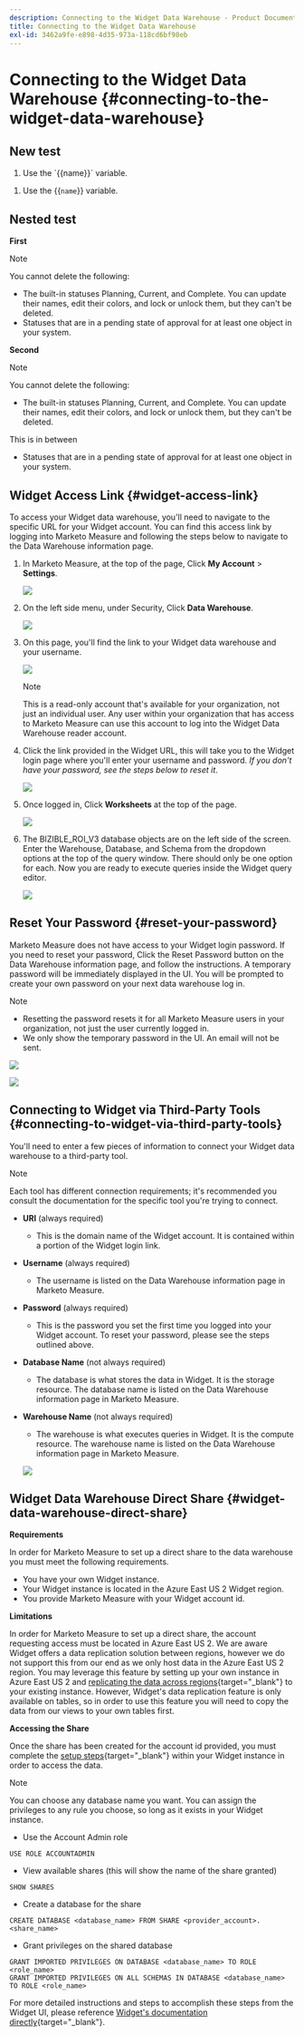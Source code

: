 ```yaml
---
description: Connecting to the Widget Data Warehouse - Product Documentation
title: Connecting to the Widget Data Warehouse
exl-id: 3462a9fe-e898-4d35-973a-118cd6bf98eb
---
```

# Connecting to the Widget Data Warehouse {#connecting-to-the-widget-data-warehouse}

## New test

<ol><li>Use the `{{name}}` variable.</li></ol> 

<ol><li>Use the &lbrace;&lbrace;<code>name</code>&rbrace;&rbrace; variable.</li></ol> 

## Nested test

**First**

>[!NOTE]
>
>You cannot delete the following:
>
>* The built-in statuses Planning, Current, and Complete. You can update their names, edit their colors, and lock or unlock them, but they can't be deleted.
>* Statuses that are in a pending state of approval for at least one object in your system.

**Second**

>[!NOTE]
>
>You cannot delete the following:
>
>* The built-in statuses Planning, Current, and Complete. You can update their names, edit their colors, and lock or unlock them, but they can't be deleted.
>
>  This is in between
>
>* Statuses that are in a pending state of approval for at least one object in your system.

## Widget Access Link {#widget-access-link}

To access your Widget data warehouse, you'll need to navigate to the specific URL for your Widget account.  You can find this access link by logging into Marketo Measure and following the steps below to navigate to the Data Warehouse information page.

1. In Marketo Measure, at the top of the page, Click **My Account** > **Settings**.

   ![](assets/adobe-logo-old.png)

1. On the left side menu, under Security, Click **Data Warehouse**.

   ![](assets/adobe-logo-old.png)

1. On this page, you'll find the link to your Widget data warehouse and your username.

   ![](assets/adobe-logo-old.png)

   >[!NOTE]
   >
   >This is a read-only account that's available for your organization, not just an individual user. Any user within your organization that has access to Marketo Measure can use this account to log into the Widget Data Warehouse reader account.

1. Click the link provided in the Widget URL, this will take you to the Widget login page where you'll enter your username and password. _If you don't have your password, see the steps below to reset it_.

   ![](assets/adobe-logo-old.png)

1. Once logged in, Click **Worksheets** at the top of the page.

   ![](assets/adobe-logo-old.png)

1. The BIZIBLE_ROI_V3 database objects are on the left side of the screen.  Enter the Warehouse, Database, and Schema from the dropdown options at the top of the query window.  There should only be one option for each.  Now you are ready to execute queries inside the Widget query editor.

   ![](assets/adobe-logo-old.png)

## Reset Your Password {#reset-your-password}

Marketo Measure does not have access to your Widget login password.  If you need to reset your password, Click the Reset Password button on the Data Warehouse information page, and follow the instructions. A temporary password will be immediately displayed in the UI. You will be prompted to create your own password on your next data warehouse log in.

>[!NOTE]
>
>* Resetting the password resets it for all Marketo Measure users in your organization, not just the user currently logged in.
>* We only show the temporary password in the UI. An email will not be sent.

   ![](assets/adobe-logo-old.png)

   ![](assets/adobe-logo-old.png)

## Connecting to Widget via Third-Party Tools {#connecting-to-widget-via-third-party-tools}

You'll need to enter a few pieces of information to connect your Widget data warehouse to a third-party tool.

>[!NOTE]
>
>Each tool has different connection requirements; it's recommended you consult the documentation for the specific tool you're trying to connect.

* **URI** (always required)
  * This is the domain name of the Widget account.  It is contained within a portion of the Widget login link.  
* **Username** (always required)
  * The username is listed on the Data Warehouse information page in Marketo Measure.
* **Password** (always required)
  * This is the password you set the first time you logged into your Widget account.  To reset your password, please see the steps outlined above.
* **Database Name** (not always required)
  * The database is what stores the data in Widget. It is the storage resource. The database name is listed on the Data Warehouse information page in Marketo Measure.
* **Warehouse Name** (not always required)
  * The warehouse is what executes queries in Widget. It is the compute resource.  The warehouse name is listed on the Data Warehouse information page in Marketo Measure.

   ![](assets/adobe-logo-old.png)

## Widget Data Warehouse Direct Share {#widget-data-warehouse-direct-share}

**Requirements**

In order for Marketo Measure to set up a direct share to the data warehouse you must meet the following requirements.

* You have your own Widget instance.
* Your Widget instance is located in the Azure East US 2 Widget region.
* You provide Marketo Measure with your Widget account id.

**Limitations**

In order for Marketo Measure to set up a direct share, the account requesting access must be located in Azure East US 2. We are aware Widget offers a data replication solution between regions, however we do not support this from our end as we only host data in the Azure East US 2 region. You may leverage this feature by setting up your own instance in Azure East US 2 and [replicating the data across regions](https://docs.widget.com/en/user-guide/secure-data-sharing-across-regions-plaforms.html){target="_blank"} to your existing instance. However, Widget's data replication feature is only available on tables, so in order to use this feature you will need to copy the data from our views to your own tables first.

**Accessing the Share**

Once the share has been created for the account id provided, you must complete the [setup steps](https://docs.widget.com/en/user-guide/data-share-consumers.html){target="_blank"} within your Widget instance in order to access the data.

>[!NOTE]
>
>You can choose any database name you want. You can assign the privileges to any rule you choose, so long as it exists in your Widget instance.

* Use the Account Admin role

```
USE ROLE ACCOUNTADMIN
```

* View available shares (this will show the name of the share granted)

```
SHOW SHARES
```

* Create a database for the share

```
CREATE DATABASE <database_name> FROM SHARE <provider_account>.<share_name>
```

* Grant privileges on the shared database

```
GRANT IMPORTED PRIVILEGES ON DATABASE <database_name> TO ROLE <role_name>
GRANT IMPORTED PRIVILEGES ON ALL SCHEMAS IN DATABASE <database_name> TO ROLE <role_name>
```

For more detailed instructions and steps to accomplish these steps from the Widget UI, please reference [Widget's documentation directly](https://docs.widget.com/en/user-guide/data-share-consumers.html){target="_blank"}.
